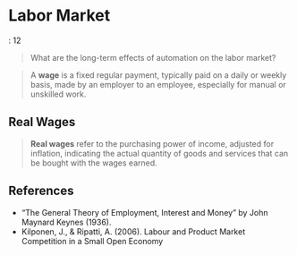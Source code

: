# Labor Market

: 12

> What are the long-term effects of automation on the labor market?
> 

> A **wage** is a fixed regular payment, typically paid on a daily or weekly basis, made by an employer to an employee, especially for manual or unskilled work.
> 

## Real Wages

> **Real wages** refer to the purchasing power of income, adjusted for inflation, indicating the actual quantity of goods and services that can be bought with the wages earned.
> 

## References

- “The General Theory of Employment, Interest and Money” by John Maynard Keynes (1936).
- Kilponen, J., & Ripatti, A. (2006). Labour and Product Market Competition in a Small Open Economy